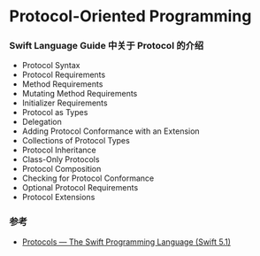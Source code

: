 # Protocol-Oriented Programming



### Swift Language Guide 中关于 Protocol 的介绍
- Protocol Syntax
- Protocol Requirements
- Method Requirements
- Mutating Method Requirements
- Initializer Requirements
- Protocol as Types
- Delegation
- Adding Protocol Conformance with an Extension
- Collections of Protocol Types
- Protocol Inheritance
- Class-Only Protocols
- Protocol Composition
- Checking for Protocol Conformance
- Optional Protocol Requirements
- Protocol Extensions


### 参考
- [Protocols — The Swift Programming Language (Swift 5.1)
](https://docs.swift.org/swift-book/LanguageGuide/Protocols.html)



